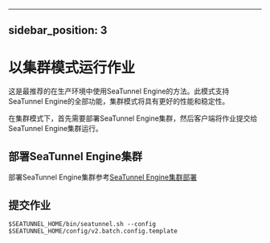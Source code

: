 ---

sidebar_position: 3
-------------------

# 以集群模式运行作业

这是最推荐的在生产环境中使用SeaTunnel Engine的方法。此模式支持SeaTunnel Engine的全部功能，集群模式将具有更好的性能和稳定性。

在集群模式下，首先需要部署SeaTunnel Engine集群，然后客户端将作业提交给SeaTunnel Engine集群运行。

## 部署SeaTunnel Engine集群

部署SeaTunnel Engine集群参考[SeaTunnel Engine集群部署](../../en/seatunnel-engine/deployment.md)

## 提交作业

```shell
$SEATUNNEL_HOME/bin/seatunnel.sh --config $SEATUNNEL_HOME/config/v2.batch.config.template
```

